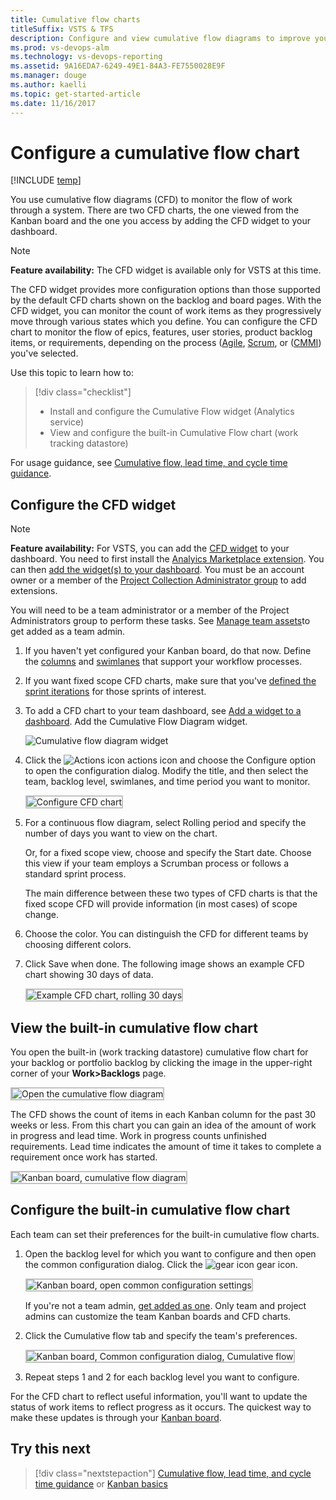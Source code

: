 ```yaml
---
title: Cumulative flow charts
titleSuffix: VSTS & TFS 
description: Configure and view cumulative flow diagrams to improve your Kanban processes 
ms.prod: vs-devops-alm  
ms.technology: vs-devops-reporting  
ms.assetid: 9A16EDA7-6249-49E1-84A3-FE7550028E9F  
ms.manager: douge
ms.author: kaelli
ms.topic: get-started-article
ms.date: 11/16/2017
---
```


# Configure a cumulative flow chart

[!INCLUDE [temp](../_shared/vsts-tfs-header-17-15.md)] 

You use cumulative flow diagrams (CFD) to monitor the flow of work through a system. There are two CFD charts, the one viewed from the Kanban board and the one you access by adding the CFD widget to your dashboard. 

>[!NOTE]   
><b>Feature availability:</b> The CFD widget is available only for VSTS at this time. 

The CFD widget provides more configuration options than those supported by the default CFD charts shown on the backlog and board pages. With the CFD widget, you can monitor the count of work items as they progressively move through various states which you define. You can configure the CFD chart to monitor the flow of epics, features, user stories, product backlog items, or requirements, depending on the process ([Agile](../../work/work-items/guidance/agile-process.md), [Scrum](../../work/work-items/guidance/scrum-process.md), or ([CMMI](../../work/work-items/guidance/cmmi-process.md)) you've selected.

Use this topic to learn how to: 

> [!div class="checklist"] 
> * Install and configure the Cumulative Flow widget (Analytics service)  
> * View and configure the built-in Cumulative Flow chart (work tracking datastore)     

For usage guidance, see [Cumulative flow, lead time, and cycle time guidance](cumulative-flow-cycle-lead-time-guidance.md).

<!---
A few options are available for you to [configure your chart](#configure) or [configure your CFD widget](#configure-widget).
-->
 

<a id="configure-widget"></a>
## Configure the CFD widget    

>[!NOTE]   
><b>Feature availability:</b> For VSTS, you can add the [CFD widget](../dashboards/widget-catalog.md#cycle-time-widget) to your dashboard. You need to first install the [Analyics Marketplace extension](https://marketplace.visualstudio.com/items?itemName=ms.vss-analytics). You can then [add the widget(s) to your dashboard](../add-widget-to-dashboard.md). You must be an account owner or a member of the [Project Collection Administrator group](../../security/set-project-collection-level-permissions.md) to add extensions.  

You will need to be a team administrator or a member of the Project Administrators group to perform these tasks. See 
[Manage team assets](../../work/scale/add-team-administrator.md)to get added as a team admin. 

1. If you haven't yet configured your Kanban board, do that now. Define the [columns](../../work/kanban/add-columns.md) and [swimlanes](../../work/kanban/expedite-work.md) that support your workflow processes.  

2. If you want fixed scope CFD charts, make sure that you've [defined the sprint iterations](../../work/scrum/define-sprints.md) for those sprints of interest. 

3. To add a CFD chart to your team dashboard, see [Add a widget to a dashboard](../add-widget-to-dashboard.md). Add the Cumulative Flow Diagram widget. 

	![Cumulative flow diagram widget](_img/cfd-choose-widget.png)  

4. Click the ![Actions icon](../_img/icons/actions-icon.png) actions icon and choose the Configure option to open the configuration dialog. Modify the title, and then select the team, backlog level, swimlanes, and time period you want to monitor.  

	<img src="_img/cfd-configure.png" alt="Configure CFD chart" style="border: 2px solid #C3C3C3;" />    

5. For a continuous flow diagram, select Rolling period and specify the number of days you want to view on the chart.  

	Or, for a fixed scope view, choose and specify the Start date. Choose this view if your team employs a Scrumban process or follows a standard sprint process.  

	The main difference between these two types of CFD charts is that the fixed scope CFD will provide information (in most cases) of scope change.   

6. Choose the color. You can distinguish the CFD for different teams by choosing different colors.

7. Click Save when done. The following image shows an example CFD chart showing 30 days of data. 
   
	<img src="_img/cfd-exampe-rolling-30-days.png" alt="Example CFD chart, rolling 30 days" style="border: 2px solid #C3C3C3;" />    



## View the built-in cumulative flow chart   

You open the built-in (work tracking datastore) cumulative flow chart for your backlog or portfolio backlog by clicking the image in the upper-right corner of your **Work>Backlogs** page. 

<img src="../../work/kanban/_img/ALM_KB_Board5.png" alt="Open the cumulative flow diagram" style="border: 2px solid #C3C3C3;" />   

The CFD shows the count of items in each Kanban column for the past 30 weeks or less. From this chart you can gain an idea of the amount of work in progress and lead time. Work in progress counts unfinished requirements. Lead time indicates the amount of time it takes to complete a requirement once work has started. 

<img src="../../work/kanban/_img/ALM_KB_CumulativeFlow.png" alt="Kanban board, cumulative flow diagram" style="border: 2px solid #C3C3C3;" />   



<a id="configure"></a>
## Configure the built-in cumulative flow chart   

Each team can set their preferences for the built-in cumulative flow charts.  

1. Open the backlog level for which you want to configure and then open the common configuration dialog. Click the ![gear icon](../../work/_img/icons/team-settings-gear-icon.png) gear icon.  

	<img src="../../work/customize/_img/kanban-card-customize-open-settings.png" alt="Kanban board, open common configuration settings" style="border: 2px solid #C3C3C3;" />  

	If you're not a team admin, [get added as one](../../work/scale/add-team-administrator.md). Only team and project admins can customize the team Kanban boards and CFD charts.  

2. Click the Cumulative flow tab and specify the team's preferences.  

	<img src="_img/cfd-configure-common-settings.png" alt="Kanban board, Common configuration dialog, Cumulative flow" style="border: 2px solid #C3C3C3;" />  

3. Repeat steps 1 and 2 for each backlog level you want to configure.  

For the CFD chart to reflect useful information, you'll want to update the status of work items to reflect progress as it occurs. The quickest way to make these updates is through your [Kanban board](../../work/kanban/kanban-basics.md). 

## Try this next
 
> [!div class="nextstepaction"]
> [Cumulative flow, lead time, and cycle time guidance](cumulative-flow-cycle-lead-time-guidance.md) or
> [Kanban basics](../../work/kanban/kanban-basics.md)




  
